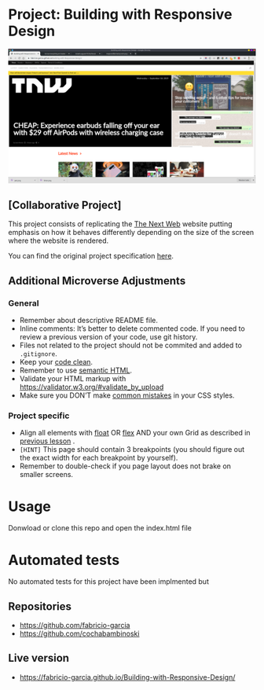 # Project: Building with Responsive Design

![TheNextWeb](img/Screenshot_20200405_190949.png)

## [Collaborative Project]

This project consists of replicating the [The Next Web](https://thenextweb.com/) website putting emphasis on how it behaves differently depending on the size of the screen where the website is rendered.

You can find the original project specification [here](https://www.theodinproject.com/courses/html5-and-css3/lessons/building-with-responsive-design).

## Additional Microverse Adjustments

### General

- Remember about descriptive README file.
- Inline comments: It’s better to delete commented code. If you need to review a previous version of your code, use git history.
- Files not related to the project should not be commited and added to `.gitignore`.
- Keep your [code clean](https://www.w3schools.com/html/html5_syntax.asp).
- Remember to use [semantic HTML](https://www.w3schools.com/html/html5_semantic_elements.asp).
- Validate your HTML markup with <https://validator.w3.org/#validate_by_upload>
- Make sure you DON’T make [common mistakes](https://speckyboy.com/good-bad-css-practices/) in your CSS styles.

### Project specific

- Align all elements with [float](https://css-tricks.com/all-about-floats/) OR [flex](https://css-tricks.com/snippets/css/a-guide-to-flexbox/) AND your own Grid as described in [previous lesson](https://www.theodinproject.com/courses/html5-and-css3/lessons/css-grids) .
- `[HINT]` This page should contain 3 breakpoints (you should figure out the exact width for each breakpoint by yourself).
- Remember to double-check if you page layout does not brake on smaller screens.

# Usage

Donwload or clone this repo and open the index.html file

# Automated tests

No automated tests for this project have been implmented but 

## Repositories

- https://github.com/fabricio-garcia
- https://github.com/cochabambinoski

## Live version

- https://fabricio-garcia.github.io/Building-with-Responsive-Design/
